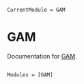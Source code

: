 ```@meta
CurrentModule = GAM
```

# GAM

Documentation for [GAM](https://github.com/shalinkpatel/GAM.jl).

```@index
```

```@autodocs
Modules = [GAM]
```
